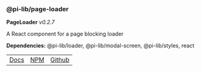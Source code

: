 ### @pi-lib/page-loader

**PageLoader** _v0.2.7_

A React component for a page blocking loader

**Dependencies:** @pi-lib/loader, @pi-lib/modal-screen, @pi-lib/styles, react

<table>
  <tbody>
    <tr>
      <td><a href="https://pi.lance-taylor.com/?path=/story/ui-pageloader" target="_blank">Docs</a></td>
      <td><a href="https://www.npmjs.com/package/@pi-lib/page-loader" target="_blank">NPM</a></td>
      <td><a href="https://github.com/lancerael/pi/tree/main/src/src/components/molecules/PageLoader" target="_blank">Github</a></td>
    </tr>
  </tbody>
</table>
